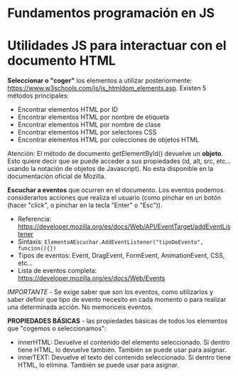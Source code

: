 # Fundamentos programación en JS

# Utilidades JS para interactuar con el documento HTML

**Seleccionar o "coger"** los elementos a utilizar posteriormente: https://www.w3schools.com/js/js_htmldom_elements.asp. Existen 5 métodos principales:

-   Encontrar elementos HTML por ID
-   Encontrar elementos HTML por nombre de etiqueta
-   Encontrar elementos HTML por nombre de clase
-   Encontrar elementos HTML por selectores CSS
-   Encontrar elementos HTML por colecciones de objetos HTML

Atención: El método de documento getElementById() devuelve un **objeto**. Esto quiere decir que se puede acceder a sus propiedades (id, alt, src, etc... usando la notación de objetos de Javascript). No esta disponible en la documentación oficial de Mozilla.

**Escuchar a eventos** que ocurren en el documento. Los eventos podemos considerarlos acciones que realiza el usuario (como pinchar en un botón (hacer "click", o pinchar en la tecla "Enter" o "Esc")).

-   Referencia: https://developer.mozilla.org/es/docs/Web/API/EventTarget/addEventListener
-   Sintaxis: `ElementoAEscuchar.AddEventListener("tipoDeEvento", funcion(){})`
-   Tipos de eventos: Event, DragEvent, FormEvent, AnimationEvent, CSS, etc...
-   Lista de eventos completa: https://developer.mozilla.org/es/docs/Web/Events

_IMPORTANTE_ - Se exige saber que son los eventos, como utilizarlos y saber definir que tipo de evento necesito en cada momento o para realizar una determinada acción. No memoriceis eventos.

**PROPIEDADES BÁSICAS** - las propiedades básicas de todos los elementos que "cogemos o seleccionamos":

-   innerHTML: Devuelve el contenido del elemento seleccionado. Si dentro tiene HTML, lo devuelve también. También se puede usar para asignar.
-   innerTEXT: Devuelve el texto del contenido seleccionado. Si dentro tiene HTML, lo elimina. También se puede usar para asignar.
